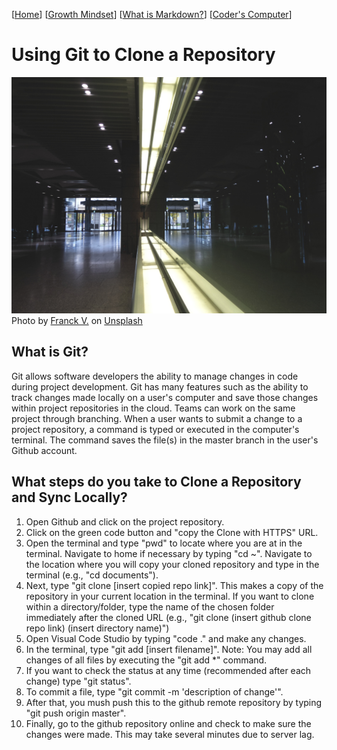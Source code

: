 [[Home](README.md)] [[Growth Mindset](growthmindset.md)] [[What is Markdown?](learning_markdown.md)] [[Coder's Computer](coders_computer.md)]
# Using Git to Clone a Repository
![picture of parallel shining lights](images/clone.jpg)
<span>Photo by <a href="https://unsplash.com/@franckinjapan?utm_source=unsplash&amp;utm_medium=referral&amp;utm_content=creditCopyText">Franck V.</a> on <a href="https://unsplash.com/s/photos/clone?utm_source=unsplash&amp;utm_medium=referral&amp;utm_content=creditCopyText">Unsplash</a></span>
## What is Git?
Git allows software developers the ability to manage changes in code during project development. Git has many features such as the ability to track changes made locally on a user's computer and save those changes within project repositories in the cloud.  Teams can work on the same project through branching.  When a user wants to submit a change to a project repository, a command is typed or executed in the computer's terminal. The command saves the file(s) in the master branch in the user's Github account.

## What steps do you take to Clone a Repository and Sync Locally?
1. Open Github and click on the project repository.
2. Click on the green code button and "copy the Clone with HTTPS" URL.
3. Open the terminal and type "pwd" to locate where you are at in the terminal.  Navigate to home if necessary by typing "cd ~".  Navigate to the location where you will copy your cloned repository and type in the terminal (e.g., "cd documents").
3. Next, type "git clone [insert copied repo link]".  This makes a copy of the repository in your current location in the terminal.  If you want to clone within a directory/folder, type the name of the chosen folder immediately after the cloned URL (e.g., "git clone (insert github clone repo link) (insert directory name)")
4. Open Visual Code Studio by typing "code ." and make any changes.  
6. In the terminal, type "git add [insert filename]".  Note:  You may add all changes of all files by executing the "git add *" command.
7. If you want to check the status at any time (recommended after each change) type "git status".
8. To commit a file, type "git commit -m 'description of change'".
9. After that, you mush push this to the github remote repository by typing "git push origin master".
10. Finally, go to the github repository online and check to make sure the changes were made.  This may take several minutes due to server lag.


